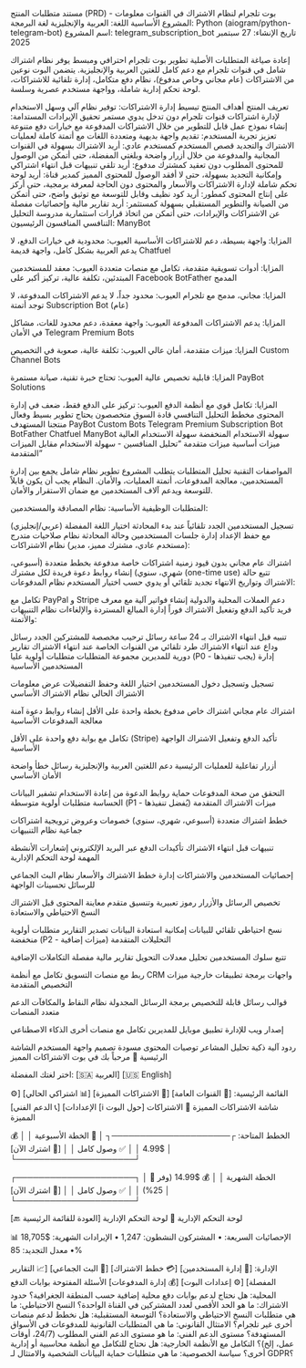 مستند متطلبات المنتج (PRD) - بوت تلجرام لنظام الاشتراك في القنوات
معلومات المشروع الأساسية
اللغة: العربية والإنجليزية
لغة البرمجة: Python (aiogram/python-telegram-bot)
اسم المشروع: telegram_subscription_bot
تاريخ الإنشاء: 27 سبتمبر 2025

إعادة صياغة المتطلبات الأصلية
تطوير بوت تلجرام احترافي ومبسط يوفر نظام اشتراك شامل في قنوات تلجرام مع دعم كامل للغتين العربية والإنجليزية. يتضمن البوت نوعين من الاشتراكات (عام مجاني وخاص مدفوع)، نظام دفع متكامل، إدارة تلقائية للاشتراكات، لوحة تحكم إدارية شاملة، وواجهة مستخدم عصرية وسلسة.

تعريف المنتج
أهداف المنتج
تبسيط إدارة الاشتراكات: توفير نظام آلي وسهل الاستخدام لإدارة اشتراكات قنوات تلجرام دون تدخل يدوي مستمر
تحقيق الإيرادات المستدامة: إنشاء نموذج عمل قابل للتطوير من خلال الاشتراكات المدفوعة مع خيارات دفع متنوعة
تعزيز تجربة المستخدم: تقديم واجهة بديهية ومتعددة اللغات مع أتمتة كاملة لعمليات الاشتراك والتجديد
قصص المستخدم
كمستخدم عادي: أريد الاشتراك بسهولة في القنوات المجانية والمدفوعة من خلال أزرار واضحة وبلغتي المفضلة، حتى أتمكن من الوصول للمحتوى المطلوب دون تعقيد
كمشترك مدفوع: أريد تلقي تنبيهات قبل انتهاء اشتراكي وإمكانية التجديد بسهولة، حتى لا أفقد الوصول للمحتوى المميز
كمدير قناة: أريد لوحة تحكم شاملة لإدارة الاشتراكات والأسعار والمحتوى دون الحاجة لمعرفة برمجية، حتى أركز على إنتاج المحتوى
كمطور: أريد كود نظيف وقابل للتوسعة مع توثيق واضح، حتى أتمكن من الصيانة والتطوير المستقبلي بسهولة
كمستثمر: أريد تقارير مالية وإحصائيات مفصلة عن الاشتراكات والإيرادات، حتى أتمكن من اتخاذ قرارات استثمارية مدروسة
التحليل التنافسي
المنافسون الرئيسيون:
ManyBot

المزايا: واجهة بسيطة، دعم للاشتراكات الأساسية
العيوب: محدودية في خيارات الدفع، لا يدعم العربية بشكل كامل، واجهة قديمة
Chatfuel

المزايا: أدوات تسويقية متقدمة، تكامل مع منصات متعددة
العيوب: معقد للمستخدمين المبتدئين، تكلفة عالية، تركيز أكبر على Facebook
BotFather المدمج

المزايا: مجاني، مدمج مع تلجرام
العيوب: محدود جداً، لا يدعم الاشتراكات المدفوعة، لا توجد أتمتة
Subscription Bot (عام)

المزايا: يدعم الاشتراكات المدفوعة
العيوب: واجهة معقدة، دعم محدود للغات، مشاكل في الأمان
Telegram Premium Bots

المزايا: ميزات متقدمة، أمان عالي
العيوب: تكلفة عالية، صعوبة في التخصيص
Custom Channel Bots

المزايا: قابلية تخصيص عالية
العيوب: تحتاج خبرة تقنية، صيانة مستمرة
PayBot Solutions

المزايا: تكامل قوي مع أنظمة الدفع
العيوب: تركيز على الدفع فقط، ضعف في إدارة المحتوى
مخطط التحليل التنافسي
قادة السوق
متخصصون
يحتاج تطوير
بسيط وفعال
منتجنا المستهدف
PayBot
Custom Bots
Telegram Premium
Subscription Bot
BotFather
Chatfuel
ManyBot
سهولة الاستخدام المنخفضة
سهولة الاستخدام العالية
ميزات أساسية
ميزات متقدمة
“تحليل المنافسين - سهولة الاستخدام مقابل الميزات المتقدمة”

المواصفات التقنية
تحليل المتطلبات
يتطلب المشروع تطوير نظام شامل يجمع بين إدارة المستخدمين، معالجة المدفوعات، أتمتة العمليات، والأمان. النظام يجب أن يكون قابلاً للتوسعة ويدعم آلاف المستخدمين مع ضمان الاستقرار والأمان.

المتطلبات الوظيفية الأساسية:
نظام المصادقة والمستخدمين:

تسجيل المستخدمين الجدد تلقائياً عند بدء المحادثة
اختيار اللغة المفضلة (عربي/إنجليزي) مع حفظ الإعداد
إدارة جلسات المستخدمين وحالة المحادثة
نظام صلاحيات متدرج (مستخدم عادي، مشترك مميز، مدير)
نظام الاشتراكات:

اشتراك عام مجاني بدون قيود زمنية
اشتراكات خاصة مدفوعة بخطط متعددة (أسبوعي، شهري، سنوي)
إنشاء روابط دعوة فريدة لكل مشترك (one-time use)
تتبع حالة الاشتراك وتواريخ الانتهاء
تجديد تلقائي أو يدوي حسب اختيار المستخدم
نظام المدفوعات:

تكامل مع PayPal و Stripe
دعم العملات المحلية والدولية
إنشاء فواتير آلية مع معرف فريد
تأكيد الدفع وتفعيل الاشتراك فوراً
إدارة المبالغ المستردة والإلغاءات
نظام التنبيهات والأتمتة:

تنبيه قبل انتهاء الاشتراك بـ 24 ساعة
رسائل ترحيب مخصصة للمشتركين الجدد
رسائل وداع عند انتهاء الاشتراك
طرد تلقائي من القنوات الخاصة عند انتهاء الاشتراك
تقارير دورية للمديرين
مجموعة المتطلبات
متطلبات أولوية عليا (P0 - يجب تنفيذها)
إدارة المستخدمين الأساسية

تسجيل وتسجيل دخول المستخدمين
اختيار اللغة وحفظ التفضيلات
عرض معلومات الاشتراك الحالي
نظام الاشتراك الأساسي

اشتراك عام مجاني
اشتراك خاص مدفوع بخطة واحدة على الأقل
إنشاء روابط دعوة آمنة
معالجة المدفوعات الأساسية

تكامل مع بوابة دفع واحدة على الأقل (Stripe)
تأكيد الدفع وتفعيل الاشتراك
الواجهة الأساسية

أزرار تفاعلية للعمليات الرئيسية
دعم اللغتين العربية والإنجليزية
رسائل خطأ واضحة
الأمان الأساسي

التحقق من صحة المدفوعات
حماية روابط الدعوة من إعادة الاستخدام
تشفير البيانات الحساسة
متطلبات أولوية متوسطة (P1 - يُفضل تنفيذها)
ميزات الاشتراك المتقدمة

خطط اشتراك متعددة (أسبوعي، شهري، سنوي)
خصومات وعروض ترويجية
اشتراكات جماعية
نظام التنبيهات

تنبيهات قبل انتهاء الاشتراك
تأكيدات الدفع عبر البريد الإلكتروني
إشعارات الأنشطة المهمة
لوحة التحكم الإدارية

إحصائيات المستخدمين والاشتراكات
إدارة خطط الاشتراك والأسعار
نظام البث الجماعي للرسائل
تحسينات الواجهة

تخصيص الرسائل والأزرار
رموز تعبيرية وتنسيق متقدم
معاينة المحتوى قبل الاشتراك
النسخ الاحتياطي والاستعادة

نسخ احتياطي تلقائي للبيانات
إمكانية استعادة البيانات
تصدير التقارير
متطلبات أولوية منخفضة (P2 - ميزات إضافية)
التحليلات المتقدمة

تتبع سلوك المستخدمين
تحليل معدلات التحويل
تقارير مالية مفصلة
التكاملات الإضافية

ربط مع منصات التسويق
تكامل مع أنظمة CRM
واجهات برمجة تطبيقات خارجية
ميزات التخصيص المتقدمة

قوالب رسائل قابلة للتخصيص
برمجة الرسائل المجدولة
نظام النقاط والمكافآت
الدعم متعدد المنصات

إصدار ويب للإدارة
تطبيق موبايل للمديرين
تكامل مع منصات أخرى
الذكاء الاصطناعي

ردود آلية ذكية
تحليل المشاعر
توصيات المحتوى
مسودة تصميم واجهة المستخدم
الشاشة الرئيسية
🌟 مرحباً بك في بوت الاشتراكات المميز

اختر لغتك المفضلة:
[🇸🇦 العربية] [🇺🇸 English]

القائمة الرئيسية:
[📢 القنوات العامة] [💎 الاشتراكات المميزة]
[📊 اشتراكي الحالي] [⚙️ الإعدادات]
[📞 الدعم الفني] [ℹ️ حول البوت]
شاشة الاشتراكات المميزة
💎 الاشتراكات المميزة

الخطط المتاحة:
┌─────────────────────┐
│ 📅 الخطة الأسبوعية │
│ 💰 $4.99           │
│ ✅ وصول كامل       │
│ [🛒 اشترك الآن]    │
└─────────────────────┘

┌─────────────────────┐
│ 📆 الخطة الشهرية   │
│ 💰 $14.99 (وفر 25%) │
│ ✅ وصول كامل       │
│ [🛒 اشترك الآن]    │
└─────────────────────┘

[🔙 العودة للقائمة الرئيسية]
لوحة التحكم الإدارية
🔧 لوحة التحكم الإدارية

📊 الإحصائيات السريعة:
• المشتركون النشطون: 1,247
• الإيرادات الشهرية: $18,705
• معدل التجديد: 85%

الإدارة:
[👥 إدارة المستخدمين] [💳 خطط الاشتراك]
[📢 البث الجماعي] [📈 التقارير المفصلة]
[⚙️ إعدادات البوت] [💰 إدارة المدفوعات]
الأسئلة المفتوحة
بوابات الدفع المحلية: هل نحتاج لدعم بوابات دفع محلية إضافية حسب المنطقة الجغرافية؟
حدود الاشتراك: ما هو الحد الأقصى لعدد المشتركين في القناة الواحدة؟
النسخ الاحتياطي: ما هي متطلبات النسخ الاحتياطي والاستعادة؟
التوسعة المستقبلية: هل نخطط لدعم منصات أخرى غير تلجرام؟
الامتثال القانوني: ما هي المتطلبات القانونية للمدفوعات في الأسواق المستهدفة؟
مستوى الدعم الفني: ما هو مستوى الدعم الفني المطلوب (24/7، أوقات عمل، إلخ)؟
التكامل مع الأنظمة الخارجية: هل نحتاج للتكامل مع أنظمة محاسبية أو إدارية أخرى؟
سياسة الخصوصية: ما هي متطلبات حماية البيانات الشخصية والامتثال لـ GDPR؟